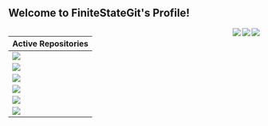 ## Welcome to FiniteStateGit's Profile!

<a>
  <img align="right" src="https://github-readme-streak-stats.herokuapp.com/?user=FiniteStateGit&theme=onedark")/>
</a>
<a>
  <img align="right" src="https://via.placeholder.com/475x25/0D1117/0D1117/"/>
</a>
<a>
  <img align="right" src="https://github-readme-stats.vercel.app/api?username=finitestategit&show_icons=true&theme=onedark"/>
</a>

| Active Repositories |
| :-: |
| <a href="https://github.com/o3de/o3de.org/pulse"><img align="left" src="https://github-readme-stats.vercel.app/api/pin/?username=finitestategit&repo=o3de.org&theme=onedark"/></a> |
| <a href="https://github.com/o3de/o3de/pulse"><img align="left" src="https://github-readme-stats.vercel.app/api/pin/?username=finitestategit&repo=o3de&theme=onedark"/></a> |
| <a href="https://github.com/o3de/sig-docs-community/pulse"><img align="left" src="https://github-readme-stats.vercel.app/api/pin/?username=finitestategit&repo=sig-docs-community&theme=onedark"/></a> |
| <a href="https://github.com/o3de/community/pulse"><img align="left" src="https://github-readme-stats.vercel.app/api/pin/?username=finitestategit&repo=community&theme=onedark"/></a> |
| <a href="https://github.com/o3de/sig-operations/pulse"><img align="left" src="https://github-readme-stats.vercel.app/api/pin/?username=finitestategit&repo=sig-operations&theme=onedark"/></a> |
| <a href="https://github.com/FiniteStateGit/tutorial-portfolio"><img align="left" src="https://github-readme-stats.vercel.app/api/pin/?username=finitestategit&repo=tutorial-portfolio&theme=onedark"/></a> |
